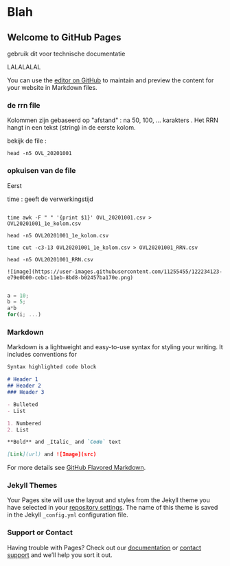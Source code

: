 # Blah

## Welcome to GitHub Pages

gebruik dit voor technische documentatie

LALALALAL

You can use the [editor on GitHub](https://github.com/peterjkz/PP_SBDC_test/edit/gh-pages/index.md) to maintain and preview the content for your website in Markdown files.


### de rrn file

Kolommen zijn gebaseerd op "afstand" : na 50, 100, ... karakters .
Het RRN hangt in een tekst (string) in de eerste kolom.

bekijk de file :
```shell
head -n5 OVL_20201001
```

### opkuisen van de file
Eerst

time : geeft de verwerkingstijd

```shell

time awk -F " " '{print $1}' OVL_20201001.csv > OVL20201001_1e_kolom.csv

head -n5 OVL20201001_1e_kolom.csv

time cut -c3-13 OVL20201001_1e_kolom.csv > OVL20201001_RRN.csv

head -n5 OVL20201001_RRN.csv

![image](https://user-images.githubusercontent.com/11255455/122234123-e79e0b00-cebc-11eb-8bd8-b02457ba170e.png)

```

```javascript

a = 10;
b = 5;
a*b 
for(i; ...)
```



### Markdown
Markdown is a lightweight and easy-to-use syntax for styling your writing. It includes conventions for

```markdown
Syntax highlighted code block

# Header 1
## Header 2
### Header 3

- Bulleted
- List

1. Numbered
2. List

**Bold** and _Italic_ and `Code` text

[Link](url) and ![Image](src)
```

For more details see [GitHub Flavored Markdown](https://guides.github.com/features/mastering-markdown/).

### Jekyll Themes

Your Pages site will use the layout and styles from the Jekyll theme you have selected in your [repository settings](https://github.com/peterjkz/PP_SBDC_test/settings/pages). The name of this theme is saved in the Jekyll `_config.yml` configuration file.

### Support or Contact

Having trouble with Pages? Check out our [documentation](https://docs.github.com/categories/github-pages-basics/) or [contact support](https://support.github.com/contact) and we’ll help you sort it out.
